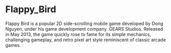 # Flappy_Bird
Flappy Bird is a popular 2D side-scrolling mobile game developed by Dong Nguyen, under his game development company .GEARS Studios. Released in May 2013, the game quickly rose to fame for its simple mechanics, challenging gameplay, and retro pixel art style reminiscent of classic arcade games.
